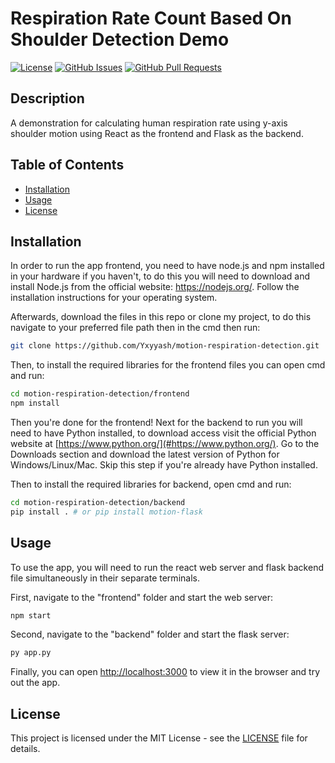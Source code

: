 # Respiration Rate Count Based On Shoulder Detection Demo

[![License](https://img.shields.io/badge/License-MIT-blue.svg)](https://opensource.org/licenses/MIT)
[![GitHub Issues](https://img.shields.io/github/issues/username/repository.svg)](https://github.com/username/repository/issues)
[![GitHub Pull Requests](https://img.shields.io/github/issues-pr/username/repository.svg)](https://github.com/username/repository/pulls)

## Description

A demonstration for calculating human respiration rate using y-axis shoulder motion using React as the frontend and Flask as the backend.

## Table of Contents

- [Installation](#installation)
- [Usage](#usage)
- [License](#license)

## Installation

In order to run the app frontend, you need to have node.js and npm installed in your hardware if you haven't, to do this you will need to download and install Node.js from the official website: https://nodejs.org/. Follow the installation instructions for your operating system.

Afterwards, download the files in this repo or clone my project, to do this navigate to your preferred file path then in the cmd then run:

```bash
git clone https://github.com/Yxyyash/motion-respiration-detection.git
```

Then, to install the required libraries for the frontend files you can open cmd and run:

```bash
cd motion-respiration-detection/frontend
npm install
```
Then you're done for the frontend! Next for the backend to run you will need to have Python installed, to download access visit the official Python website at [https://www.python.org/](#https://www.python.org/). Go to the Downloads section and download the latest version of Python for Windows/Linux/Mac. Skip this step if you're already have Python installed.

Then to install the required libraries for backend, open cmd and run:

```bash
cd motion-respiration-detection/backend
pip install . # or pip install motion-flask
```

## Usage

To use the app, you will need to run the react web server and flask backend file simultaneously in their separate terminals.

First, navigate to the "frontend" folder and start the web server:

```bash
npm start
```

Second, navigate to the "backend" folder and start the flask server:

```bash
py app.py
```

Finally, you can open [http://localhost:3000](http://localhost:3000) to view it in the browser and try out the app.

## License

This project is licensed under the MIT License - see the [LICENSE](LICENSE) file for details.
